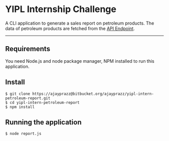 # YIPL Internship Challenge

A CLI application to generate a sales report on petroleum products. The data of petroleum products are fetched from the [API Endpoint](https://raw.githubusercontent.com/younginnovations/internship-challenges/master/programming/petroleum-report/data.json).

---

## Requirements

You need Node.js and node package manager, NPM installed to run this application.

## Install

```
$ git clone https://ajayprazz@bitbucket.org/ajayprazz/yipl-intern-petroleum-report.git
$ cd yipl-intern-petroleum-report
$ npm install
```

## Running the application

```
$ node report.js
```
